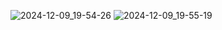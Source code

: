 ![2024-12-09_19-54-26](https://github.com/user-attachments/assets/755e8f39-3f4b-4dad-9c2f-8ca69e69a991)
![2024-12-09_19-55-19](https://github.com/user-attachments/assets/c2588d32-0469-492a-abcb-1ab11cf2b97d)
